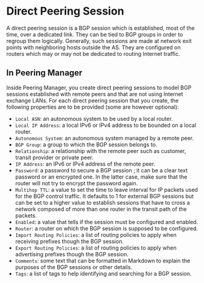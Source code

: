 # Direct Peering Session

A direct peering session is a BGP session which is established, most of the
time, over a dedicated link. They can be tied to BGP groups in order to regroup
them logically. Generally, such sessions are made at network exit points with
neighboring hosts outside the AS. They are configured on routers which may or
may not be dedicated to routing Internet traffic.

## In Peering Manager

Inside Peering Manager, you create direct peering sessions to model BGP
sessions established with remote peers and that are not using Internet
exchange LANs. For each direct peering session that you create, the following
properties are to be provided (some are however optional):

  * `Local ASN`: an autonomous system to be used by a local router.
  * `Local IP Address`: a local IPv6 or IPv4 address to be bounded on a local
    router.
  * `Autonomous System`: an autonomous system managed by a remote peer.
  * `BGP Group`: a group to which the BGP session belongs to.
  * `Relationship`: a relationship with the remote peer such as customer,
    transit provider or private peer.
  * `IP Address`: an IPv6 or IPv4 address of the remote peer.
  * `Password`: a password to secure a BGP session ; it can be a clear text
    password or an encrypted one. In the latter case, make sure that the router
    will not try to encrypt the password again.
  * `Multihop TTL`: a value to set the time to leave interval for IP packets
    used for the BGP control traffic. It defaults to 1 for external BGP
    sessions but can be set to a higher value to establish sessions that have
    to cross a network composed of more than one router in the transit path of
    the packets.
  * `Enabled`: a value that tells if the session must be configured and
    enabled.
  * `Router`: a router on which the BGP session is supposed to be configured.
  * `Import Routing Policies`: a list of routing policies to apply when
     receiving prefixes though the BGP session.
  * `Export Routing Policies`: a list of routing policies to apply when
     advertising prefixes though the BGP session.
  * `Comments`: some text that can be formatted in Markdown to explain the
    purposes of the BGP sessions or other details.
  * `Tags`: a list of tags to help identifying and searching for a BGP session.
